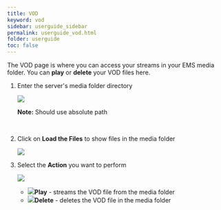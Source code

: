 ```yaml
---
title: VOD
keyword: vod
sidebar: userguide_sidebar
permalink: userguide_vod.html
folder: userguide
toc: false
---
```




The VOD page is where you can access your streams in your EMS media folder. You can **play** or **delete** your VOD files here.



1. Enter the server's media folder directory

   ![](../images/userguide/VOD_dir.jpg)

   **Note:** Should use absolute path

   ​

2. Click on **Load the Files** to show files in the media folder

   ![](../images/userguide/VOD_load.jpg)

3. Select the **Action** you want to perform

   ![](../images/userguide/VOD_list.JPG)

   - ![](../images/userguide/VOD_play.JPG)**Play** - streams the VOD file from the media folder
   - ![](../images/userguide/VOD_delete.JPG)**Delete** - deletes the VOD file in the media folder